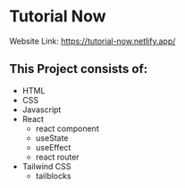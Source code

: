 # Tutorial Now

Website Link: https://tutorial-now.netlify.app/

## This Project consists of:

- HTML
- CSS
- Javascript
- React
  - react component
  - useState
  - useEffect
  - react router
- Tailwind CSS
  - tailblocks

